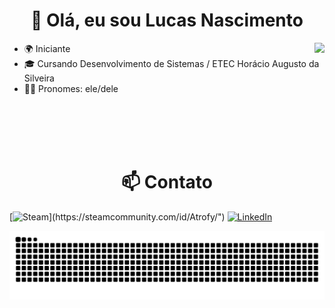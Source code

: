 <h1 align="center">👋 Olá, eu sou Lucas Nascimento</h1>
<img align="right" src="https://github-readme-stats.vercel.app/api?username=lucasns06&show_icons=true&bg_color=00000000">

- 🌍 Iniciante
- 🎓 Cursando Desenvolvimento de Sistemas / ETEC Horácio Augusto da Silveira
- 👨‍🦱 Pronomes: ele/dele


<br> <br> <br> <br>
<h1 align="center">📫 Contato</h1>

[![Steam](https://img.shields.io/badge/Steam-000000?style=for-the-badge&logo=steam&logoColor=white")](https://steamcommunity.com/id/Atrofy/")
[![LinkedIn](https://img.shields.io/badge/LinkedIn-0077B5?style=for-the-badge&logo=linkedin&logoColor=white)](https://www.linkedin.com/in/lucasns06/) 
<!--https://github.com/digitalinnovationone/dio-lab-open-source/blob/main/utils/badges/badges.md -->
<picture>
  <source media="(prefers-color-scheme: dark)" srcset="snake_lucasns06_dark.svg" />
  <source media="(prefers-color-scheme: light)" srcset="snake_lucasns06_light.svg" />
  <img alt="github-snake" src="snake_lucasns06_light.svg" />
</picture>
